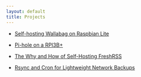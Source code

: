 ```yaml
---
layout: default
title: Projects
---
```


- [Self-hosting Wallabag on Raspbian Lite](https://christopherbauer.org/2022/02/06/Wallabag-Selfhost.html)

- [Pi-hole on a RPI3B+](https://christopherbauer.org/2022/06/13/Another-Pi-hole-Blog.html)

- [The Why and How of Self-Hosting FreshRSS](https://christopherbauer.org/2022/09/15/The-Why-and-How-of-Self-Hosting-FreshRSS.html)

- [Rsync and Cron for Lightweight Network Backups](https://christopherbauer.org/2022/10/28/rsync-cron.html)

